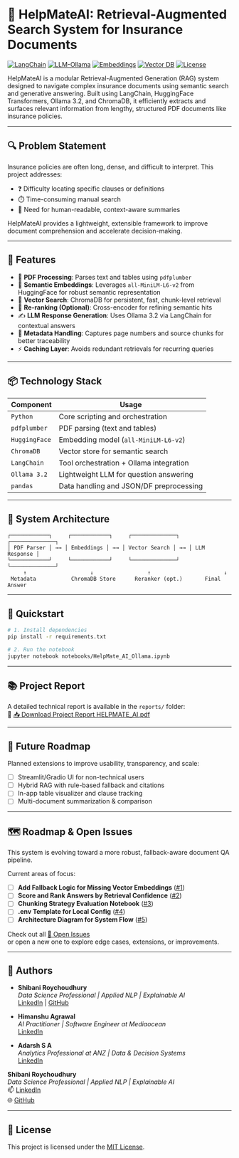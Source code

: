 # 🧠 HelpMateAI: Retrieval-Augmented Search System for Insurance Documents

[![LangChain](https://img.shields.io/badge/Built%20With-LangChain-blue)](https://www.langchain.com/)
[![LLM-Ollama](https://img.shields.io/badge/LLM-Ollama%203.2-yellow)](https://ollama.com/)
[![Embeddings](https://img.shields.io/badge/Embeddings-MiniLM--L6--v2-green)](https://huggingface.co/sentence-transformers/all-MiniLM-L6-v2)
[![Vector DB](https://img.shields.io/badge/Vector%20DB-ChromaDB-purple)](https://www.trychroma.com/)
[![License](https://img.shields.io/github/license/HelloShibani/HelpMate_AI)](https://github.com/HelloShibani/HelpMate_AI/blob/main/LICENSE)



HelpMateAI is a modular Retrieval-Augmented Generation (RAG) system designed to navigate complex insurance documents using semantic search and generative answering. Built using LangChain, HuggingFace Transformers, Ollama 3.2, and ChromaDB, it efficiently extracts and surfaces relevant information from lengthy, structured PDF documents like insurance policies.

---

## 🔍 Problem Statement

Insurance policies are often long, dense, and difficult to interpret. This project addresses:

- ❓ Difficulty locating specific clauses or definitions
- ⏱️ Time-consuming manual search
- 🧾 Need for human-readable, context-aware summaries

HelpMateAI provides a lightweight, extensible framework to improve document comprehension and accelerate decision-making.

---

## 🚀 Features

- 📄 **PDF Processing**: Parses text and tables using `pdfplumber`
- 🧠 **Semantic Embeddings**: Leverages `all-MiniLM-L6-v2` from HuggingFace for robust semantic representation
- 🔎 **Vector Search**: ChromaDB for persistent, fast, chunk-level retrieval
- 🔁 **Re-ranking (Optional)**: Cross-encoder for refining semantic hits
- ✍️ **LLM Response Generation**: Uses Ollama 3.2 via LangChain for contextual answers
- 🧩 **Metadata Handling**: Captures page numbers and source chunks for better traceability
- ⚡ **Caching Layer**: Avoids redundant retrievals for recurring queries

---

## 📦 Technology Stack

| Component        | Usage                                      |
|------------------|---------------------------------------------|
| `Python`         | Core scripting and orchestration            |
| `pdfplumber`     | PDF parsing (text and tables)               |
| `HuggingFace`    | Embedding model (`all-MiniLM-L6-v2`)        |
| `ChromaDB`       | Vector store for semantic search            |
| `LangChain`      | Tool orchestration + Ollama integration     |
| `Ollama 3.2`     | Lightweight LLM for question answering      |
| `pandas`         | Data handling and JSON/DF preprocessing     |

---

## 🧱 System Architecture

```text
┌────────────┐     ┌────────────┐     ┌──────────────┐     ┌──────────────┐
│ PDF Parser │ →→ │ Embeddings │ →→ │ Vector Search │ →→ │ LLM Response │
└────────────┘     └────────────┘     └──────────────┘     └──────────────┘
     ↑                    ↓                 ↑                       ↓
 Metadata           ChromaDB Store      Reranker (opt.)       Final Answer
```

---

## 🧪 Quickstart

```bash
# 1. Install dependencies
pip install -r requirements.txt

# 2. Run the notebook
jupyter notebook notebooks/HelpMate_AI_Ollama.ipynb
```

---

## 📚 Project Report

A detailed technical report is available in the `reports/` folder:  
📄 [📥 Download Project Report HELPMATE_AI.pdf](https://raw.githubusercontent.com/HelloShibani/HelpMate_AI/main/Reports/Project%20Report%20HELPMATE_AI.pdf)

---

## 🔄 Future Roadmap

Planned extensions to improve usability, transparency, and scale:

- [ ] Streamlit/Gradio UI for non-technical users
- [ ] Hybrid RAG with rule-based fallback and citations
- [ ] In-app table visualizer and clause tracking
- [ ] Multi-document summarization & comparison

---

## 🗺️ Roadmap & Open Issues

This system is evolving toward a more robust, fallback-aware document QA pipeline.

Current areas of focus:

- [ ] **Add Fallback Logic for Missing Vector Embeddings** ([#1](https://github.com/HelloShibani/HelpMate_AI/issues/1))  
- [ ] **Score and Rank Answers by Retrieval Confidence** ([#2](https://github.com/HelloShibani/HelpMate_AI/issues/2))  
- [ ] **Chunking Strategy Evaluation Notebook** ([#3](https://github.com/HelloShibani/HelpMate_AI/issues/3))  
- [ ] **.env Template for Local Config** ([#4](https://github.com/HelloShibani/HelpMate_AI/issues/4))  
- [ ] **Architecture Diagram for System Flow** ([#5](https://github.com/HelloShibani/HelpMate_AI/issues/5))

Check out all [📌 Open Issues](https://github.com/HelloShibani/HelpMate_AI/issues)  
or open a new one to explore edge cases, extensions, or improvements.

---

## 👥 Authors

- **Shibani Roychoudhury**  
  _Data Science Professional | Applied NLP | Explainable AI_  
  [LinkedIn](https://www.linkedin.com/in/shibani-roychoudhury/) | [GitHub](https://github.com/Helloshibani)

- **Himanshu Agrawal**  
  _AI Practitioner | Software Engineer at Mediaocean_  
  [LinkedIn](https://www.linkedin.com/in/himanshuagrawal18/)

- **Adarsh S A**  
  _Analytics Professional at ANZ | Data & Decision Systems_  
  [LinkedIn](https://www.linkedin.com/in/adarsh-sa/)


**Shibani Roychoudhury**  
_Data Science Professional | Applied NLP | Explainable AI_  
📫 [LinkedIn](https://www.linkedin.com/in/shibani-roychoudhury/)  
🌐 [GitHub](https://github.com/Helloshibani)

---

## 📜 License

This project is licensed under the [MIT License](LICENSE).

